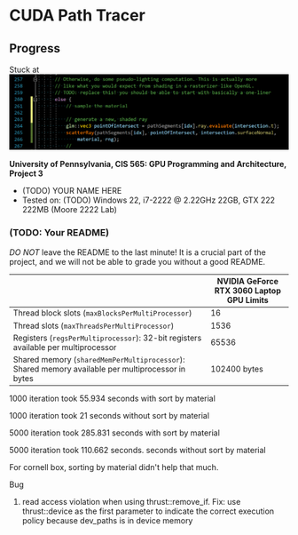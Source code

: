 CUDA Path Tracer
================



## Progress

Stuck at ![](img/stuck.png)



**University of Pennsylvania, CIS 565: GPU Programming and Architecture, Project 3**

* (TODO) YOUR NAME HERE
* Tested on: (TODO) Windows 22, i7-2222 @ 2.22GHz 22GB, GTX 222 222MB (Moore 2222 Lab)

### (TODO: Your README)

*DO NOT* leave the README to the last minute! It is a crucial part of the
project, and we will not be able to grade you without a good README.





|                                                              | NVIDIA GeForce RTX 3060 Laptop GPU Limits |
| ------------------------------------------------------------ | ----------------------------------------- |
| Thread block slots (```maxBlocksPerMultiProcessor```)        | 16                                        |
| Thread slots (```maxThreadsPerMultiProcessor```)             | 1536                                      |
| Registers (```regsPerMultiprocessor```): 32-bit registers available per multiprocessor | 65536                                     |
| Shared memory (```sharedMemPerMultiprocessor```): Shared memory available per multiprocessor in bytes | 102400 bytes                              |

1000 iteration took 55.934 seconds with sort by material

1000 iteration took 21 seconds without sort by material



5000 iteration  took 285.831 seconds with sort by material

5000 iteration took 110.662 seconds. seconds without sort by material



For cornell box, sorting by material didn't help that much. 

Bug

1. read access violation when using thrust::remove_if. Fix: use thrust::device as the first parameter to indicate the correct execution policy because dev_paths is in device memory
